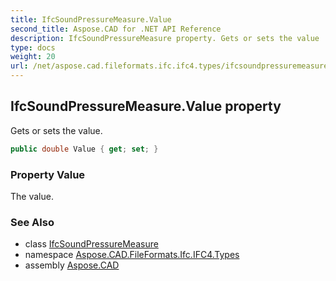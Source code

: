 ```yaml
---
title: IfcSoundPressureMeasure.Value
second_title: Aspose.CAD for .NET API Reference
description: IfcSoundPressureMeasure property. Gets or sets the value
type: docs
weight: 20
url: /net/aspose.cad.fileformats.ifc.ifc4.types/ifcsoundpressuremeasure/value/
---
```

## IfcSoundPressureMeasure.Value property

Gets or sets the value.

```csharp
public double Value { get; set; }
```

### Property Value

The value.

### See Also

* class [IfcSoundPressureMeasure](../)
* namespace [Aspose.CAD.FileFormats.Ifc.IFC4.Types](../../ifcsoundpressuremeasure/)
* assembly [Aspose.CAD](../../../)


